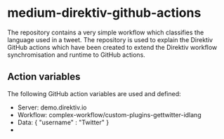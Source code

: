 # medium-direktiv-github-actions

The repository contains a very simple workflow which classifies the language used in a tweet. The repository is used to explain the Direktiv GitHub actions which have been created to extend the Direktiv workflow synchromisation and runtime to GitHub actions.

## Action variables

The following GitHub action variables are used and defined:

- Server: demo.direktiv.io
- Workflow: complex-workflow/custom-plugins-gettwitter-idlang
- Data: {
          "username" : "Twitter"
        }
-         
